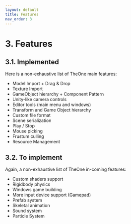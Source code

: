 ```yaml
---
layout: default
title: Features
nav_order: 3
---
```


<span name="features"></span>
# 3. Features
## 3.1. Implemented
Here is a non-exhaustive list of TheOne main features:
- Model Import + Drag & Drop
- Texture Import
- GameObject hierarchy + Component Pattern
- Unity-like camera controls
- Editor tools (main menu and windows)
- Transform and Game Object hierarchy
- Custom file format
- Scene serialization
- Play / Stop
- Mouse picking
- Frustum culling
- Resource Management

## 3.2. To implement
Again, a non-exhaustive list of TheOne in-coming features:
- Custom shaders support
- Rigidbody physics
- Windows game building
- More input device support (Gamepad)
- Prefab system
- Skeletal animation
- Sound system
- Particle System